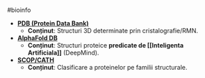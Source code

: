 #bioinfo
- [**PDB (Protein Data Bank)**](https://www.rcsb.org)
	-  **Conținut**: Structuri 3D determinate prin cristalografie/RMN.
- [**AlphaFold DB**](https://alphafold.ebi.ac.uk)
	-  **Conținut**: Structuri proteice **predicate de [[Inteligenta Artificiala]]** (DeepMind).
- [**SCOP/CATH** ](https://www.cathdb.info/)
    -  **Conținut**: Clasificare a proteinelor pe familii structurale.


